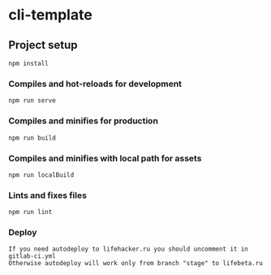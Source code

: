 # cli-template

## Project setup
```
npm install
```

### Compiles and hot-reloads for development
```
npm run serve
```

### Compiles and minifies for production
```
npm run build
```

### Compiles and minifies with local path for assets
```
npm run localBuild
```

### Lints and fixes files
```
npm run lint
```

### Deploy
```
If you need autodeploy to lifehacker.ru you should uncomment it in gitlab-ci.yml
Otherwise autodeploy will work only from branch "stage" to lifebeta.ru
```
